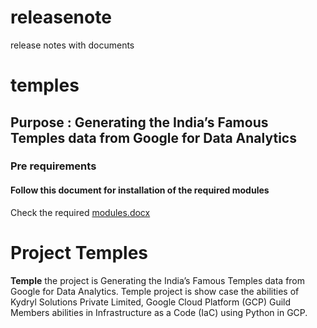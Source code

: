 # releasenote
release notes with documents

# temples
## Purpose : Generating the India’s Famous Temples data from Google for Data Analytics
### Pre requirements
#### Follow this document for installation of the required modules
Check the required [modules.docx](https://github.com/NATURE-LABS/temples/blob/main/Check%20the%20required%20modules.docx)


# Project Temples

**Temple** the project is Generating the India’s Famous Temples data from Google for Data Analytics. 
Temple project is show case the abilities of Kydryl Solutions Private Limited, Google Cloud Platform (GCP) Guild Members abilities in Infrastructure as a Code (IaC) using Python in GCP. 
